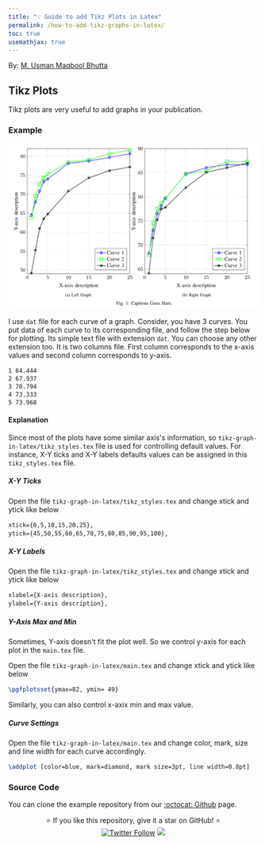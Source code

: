 ```yaml
---
title: "💡 Guide to add Tikz Plots in Latex"
permalink: /how-to-add-tikz-graphs-in-latex/
toc: true
usemathjax: true
---
```

By: [M. Usman Maqbool Bhutta](https://usmanmaqbool.github.io/)

## Tikz Plots

Tikz plots are very useful to add graphs in your publication.

### Example

<img src="/assets/images/learn/latex-tikz.png" alt="tikz-latex-plot-graph" />

I use `dat` file for each curve of a graph. Consider, you have 3 curves. You put data of each curve to its corresponding file, and follow the step below for plotting. Its simple text file with extension `dat`. You can choose any other extension too. It is two columns file. First column corresponds to the x-axis values and second column corresponds to y-axis.

```
1 64.444
2 67.937
3 70.794
4 73.333
5 73.968
```
#### Explanation

Since most of the plots have some similar axis's information, so
`tikz-graph-in-latex/tikz_styles.tex` file is used for controlling default values. For instance, X-Y ticks and X-Y labels defaults values can be assigned in this `tikz_styles.tex` file.

##### X-Y Ticks
Open the file `tikz-graph-in-latex/tikz_styles.tex` and change xtick and ytick like below
```tex
xtick={0,5,10,15,20,25},
ytick={45,50,55,60,65,70,75,80,85,90,95,100},
```

##### X-Y Labels
Open the file `tikz-graph-in-latex/tikz_styles.tex` and change xtick and ytick like below
```tex
xlabel={X-axis description},
ylabel={Y-axis description},
```

##### Y-Axis Max and Min
Sometimes, Y-axis doesn't fit the plot well. So we control y-axis for each plot in the `main.tex` file.

Open the file `tikz-graph-in-latex/main.tex` and change xtick and ytick like below
```tex
\pgfplotsset{ymax=82, ymin= 49}
```
Similarly, you can also control x-axix min and max value.

##### Curve Settings
Open the file `tikz-graph-in-latex/main.tex` and change color, mark, size and line width for each curve accordingly.
```tex
\addplot [color=blue, mark=diamond, mark size=3pt, line width=0.8pt]
```


### Source Code

You can clone the example repository from our [:octocat: Github](https://github.com/UsmanMaqbool/tikz-graph-in-latex) page.
<p align="center">
  ⭐️ If you like this repository, give it a star on GitHub! ⭐️
  <br>
  <a href="https://twitter.com/MUsmanMBhutta"><img src="https://img.shields.io/twitter/follow/MUsmanMBhutta.svg?style=social" alt="Twitter Follow" /></a>
  <a href="#license"><img src="https://img.shields.io/github/license/sourcerer-io/hall-of-fame.svg?colorB=ff0000"></a>
</p>
